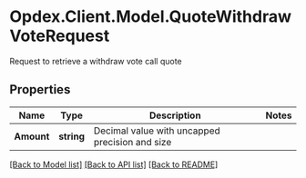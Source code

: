 # Opdex.Client.Model.QuoteWithdrawVoteRequest
Request to retrieve a withdraw vote call quote

## Properties

Name | Type | Description | Notes
------------ | ------------- | ------------- | -------------
**Amount** | **string** | Decimal value with uncapped precision and size | 

[[Back to Model list]](../README.md#documentation-for-models) [[Back to API list]](../README.md#documentation-for-api-endpoints) [[Back to README]](../README.md)

